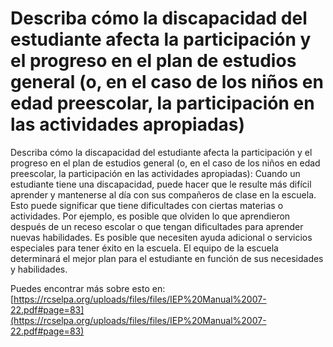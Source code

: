 # Describa cómo la discapacidad del estudiante afecta la participación y el progreso en el plan de estudios general (o, en el caso de los niños en edad preescolar, la participación en las actividades apropiadas)
Describa cómo la discapacidad del estudiante afecta la participación y el progreso en el plan de estudios general (o, en el caso de los niños en edad preescolar, la participación en las actividades apropiadas): Cuando un estudiante tiene una discapacidad, puede hacer que le resulte más difícil aprender y mantenerse al día con sus compañeros de clase en la escuela. Esto puede significar que tiene dificultades con ciertas materias o actividades. Por ejemplo, es posible que olviden lo que aprendieron después de un receso escolar o que tengan dificultades para aprender nuevas habilidades. Es posible que necesiten ayuda adicional o servicios especiales para tener éxito en la escuela. El equipo de la escuela determinará el mejor plan para el estudiante en función de sus necesidades y habilidades.

Puedes encontrar más sobre esto en: [https://rcselpa.org/uploads/files/files/IEP%20Manual%2007-22.pdf#page=83](https://rcselpa.org/uploads/files/files/IEP%20Manual%2007-22.pdf#page=83)
